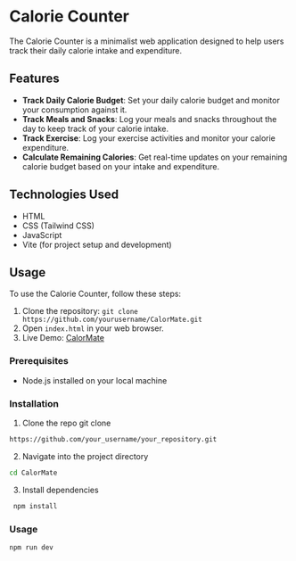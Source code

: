# Calorie Counter

The Calorie Counter is a minimalist web application designed to help users track their daily calorie intake and expenditure.

## Features

- **Track Daily Calorie Budget**: Set your daily calorie budget and monitor your consumption against it.
- **Track Meals and Snacks**: Log your meals and snacks throughout the day to keep track of your calorie intake.
- **Track Exercise**: Log your exercise activities and monitor your calorie expenditure.
- **Calculate Remaining Calories**: Get real-time updates on your remaining calorie budget based on your intake and expenditure.

## Technologies Used

- HTML
- CSS (Tailwind CSS)
- JavaScript
- Vite (for project setup and development)

## Usage

To use the Calorie Counter, follow these steps:

1. Clone the repository: `git clone https://github.com/yourusername/CalorMate.git`
2. Open `index.html` in your web browser.
3. Live Demo: <a href="https://calormate.netlify.app" target="_blank">CalorMate</a>


### Prerequisites

- Node.js installed on your local machine
### Installation

1. Clone the repo git clone 
```bash
https://github.com/your_username/your_repository.git
```

2. Navigate into the project directory 


```bash
cd CalorMate
```

3. Install dependencies

```bash
 npm install
 ```


### Usage

```bash
npm run dev
 ```
